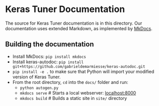 # Keras Tuner Documentation

The source for Keras Tuner documentation is in this directory. 
Our documentation uses extended Markdown, as implemented by [MkDocs](http://mkdocs.org).

## Building the documentation

- Install MkDocs: `pip install mkdocs`
- Install keras-autodoc: `pip install git+https://github.com/gabrieldemarmiesse/keras-autodoc.git`
- `pip install -e .` to make sure that Python will import your modified version of Keras Tuner.
- From the root directory, `cd` into the `docs/` folder and run:
    - `python autogen.py`
    - `mkdocs serve`    # Starts a local webserver:  [localhost:8000](http://localhost:8000)
    - `mkdocs build`    # Builds a static site in `site/` directory

